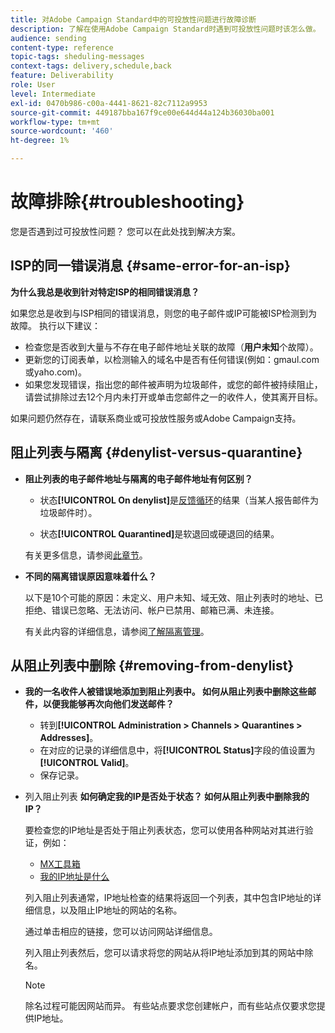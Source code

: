 ```yaml
---
title: 对Adobe Campaign Standard中的可投放性问题进行故障诊断
description: 了解在使用Adobe Campaign Standard时遇到可投放性问题时该怎么做。
audience: sending
content-type: reference
topic-tags: sheduling-messages
context-tags: delivery,schedule,back
feature: Deliverability
role: User
level: Intermediate
exl-id: 0470b986-c00a-4441-8621-82c7112a9953
source-git-commit: 449187bba167f9ce00e644d44a124b36030ba001
workflow-type: tm+mt
source-wordcount: '460'
ht-degree: 1%

---
```


# 故障排除{#troubleshooting}

您是否遇到过可投放性问题？ 您可以在此处找到解决方案。

## ISP的同一错误消息 {#same-error-for-an-isp}

**为什么我总是收到针对特定ISP的相同错误消息？**

如果您总是收到与ISP相同的错误消息，则您的电子邮件或IP可能被ISP检测到为故障。 执行以下建议：

* 检查您是否收到大量与不存在电子邮件地址关联的故障（**用户未知**&#x200B;个故障）。
* 更新您的订阅表单，以检测输入的域名中是否有任何错误(例如：gmaul.com或yaho.com)。
* 如果您发现错误，指出您的邮件被声明为垃圾邮件，或您的邮件被持续阻止，请尝试排除过去12个月内未打开或单击您邮件之一的收件人，使其离开目标。

如果问题仍然存在，请联系商业或可投放性服务或Adobe Campaign支持。

## 阻止列表与隔离 {#denylist-versus-quarantine}

* **阻止列表的电子邮件地址与隔离的电子邮件地址有何区别？**

   * 状态&#x200B;**[!UICONTROL On denylist]**&#x200B;是[反馈循环](https://experienceleague.adobe.com/docs/deliverability-learn/deliverability-best-practice-guide/transition-process/infrastructure.html?lang=zh-Hans#feedback-loops)的结果（当某人报告邮件为垃圾邮件时）。

   * 状态&#x200B;**[!UICONTROL Quarantined]**&#x200B;是软退回或硬退回的结果。

  有关更多信息，请参阅[此章节](../../sending/using/understanding-quarantine-management.md#quarantine-vs-denylist)。

* **不同的隔离错误原因意味着什么？**

  以下是10个可能的原因：未定义、用户未知、域无效、阻止列表时的地址、已拒绝、错误已忽略、无法访问、帐户已禁用、邮箱已满、未连接。

  有关此内容的详细信息，请参阅[了解隔离管理](../../sending/using/understanding-quarantine-management.md)。

## 从阻止列表中删除 {#removing-from-denylist}

* **我的一名收件人被错误地添加到阻止列表中。 如何从阻止列表中删除这些邮件，以便我能够再次向他们发送邮件？**

   * 转到&#x200B;**[!UICONTROL Administration > Channels > Quarantines > Addresses]**。
   * 在对应的记录的详细信息中，将&#x200B;**[!UICONTROL Status]**&#x200B;字段的值设置为&#x200B;**[!UICONTROL Valid]**。
   * 保存记录。

* 列入阻止列表 **如何确定我的IP是否处于状态？ 如何从阻止列表中删除我的IP？**

  要检查您的IP地址是否处于阻止列表状态，您可以使用各种网站对其进行验证，例如：
   * [MX工具箱](https://mxtoolbox.com/)
   * [我的IP地址是什么](https://whatismyipaddress.com)

  列入阻止列表通常，IP地址检查的结果将返回一个列表，其中包含IP地址的详细信息，以及阻止IP地址的网站的名称。

  通过单击相应的链接，您可以访问网站详细信息。

  列入阻止列表然后，您可以请求将您的网站从将IP地址添加到其的网站中除名。

  >[!NOTE]
  >
  >除名过程可能因网站而异。 有些站点要求您创建帐户，而有些站点仅要求您提供IP地址。
